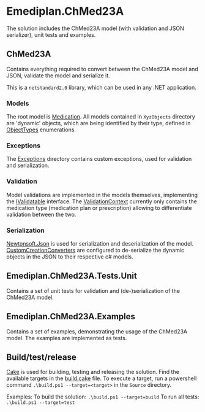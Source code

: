 # Emediplan.ChMed23A

The solution includes the ChMed23A model (with validation and JSON serializer), unit tests and examples.

## ChMed23A
Contains everything required to convert between the ChMed23A model and JSON, validate the model and serialize it.

This is a `netstandard2.0` library, which can be used in any .NET application.

### Models
The root model is [Medication](./Source/Emediplan.ChMed23A/Models/Medication.cs).
All models contained in `XyzObjects` directory are 'dynamic' objects, which are being identified by their type, defined in [ObjectTypes](./Source/Emediplan.ChMed23A/Models/Enums/ObjectTypes/) enumerations.

### Exceptions
The [Exceptions](./Source/Emediplan.ChMed23A/Exceptions/) directory contains custom exceptions, used for validation and serialization.

### Validation
Model validations are implemented in the models themselves, implementing the [IValidatable](./Source/Emediplan.ChMed23A/Validation/IValidatable.cs) interface.
The [ValidationContext](./Source/Emediplan.ChMed23A/Validation/ValidationContext.cs) currently only contains the medication type (medication plan or prescription) allowing to differentiate validation between the two.

### Serialization
[Newtonsoft.Json](https://www.newtonsoft.com/json) is used for serialization and deserialization of the model.
[CustomCreationConverters](./Source/Emediplan.ChMed23A/Serialization/CustomCreationConverters) are configured to de-serialize the dynamic objects in the JSON to their respective c# models.

## Emediplan.ChMed23A.Tests.Unit
Contains a set of unit tests for validation and (de-)serialization of the ChMed23A model.

## Emediplan.ChMed23A.Examples
Contains a set of examples, demonstrating the usage of the ChMed23A model. The examples are implemented as tests.

## Build/test/release
[Cake](https://cakebuild.net/) is used for building, testing and releasing the solution. Find the available targets in the [build.cake](./Source/build.cake) file.
To execute a target, run a powershell command `.\build.ps1 --target=<target>` in the `Source` directory.

Examples:
To build the solution: `.\build.ps1 --target=build`
To run all tests: `.\build.ps1 --target=test`
